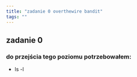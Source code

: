 ```yaml
---
title: "zadanie 0 overthewire bandit"
tags: ""
---
```

## zadanie 0

### do przejścia tego poziomu potrzebowałem:

-   ls -l
